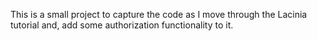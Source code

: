 This is a small project to capture the code as I move through the 
Lacinia tutorial and, add some authorization functionality to it.

